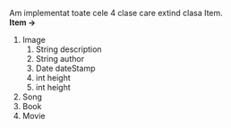 <!DOCTYPE html>
<html>
  <headL>
  </head>  
  <body>
  <p>
    Am implementat toate cele 4 clase care extind clasa Item.<br>
    <strong>Item -></strong><br>
    <ol>
      <li>Image
          <ol>
            <li>String description</li>
            <li>String author</li>
            <li>Date dateStamp</li>
            <li>int height</li>
            <li>int height</li>
          </ol>
      </li>
      <li>Song</li>
      <li>Book</li>
      <li>Movie</li>
    </ol>
  </p>
  </body>
</html>
